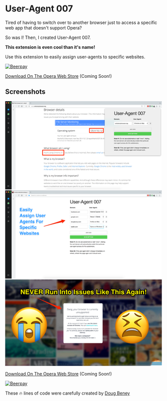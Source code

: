 # User-Agent 007

Tired of having to switch over to another browser just to access a specific web app that doesn't support Opera?

So was I! Then, I created User-Agent 007.

**This extension is even cool than it's name!**

Use this extension to easily assign user-agents to specific websites.

[![Beerpay](https://beerpay.io/DougBeney/User-Agent-007-Opera-Extension/badge.svg)](https://beerpay.io/DougBeney/User-Agent-007-Opera-Extension)

[Download On The Opera Web Store](#) (Coming Soon!)

## Screenshots

![Screenshot 1](screenshots/screen_1.png)
![Screenshot 2](screenshots/screen_2.png)
![Screenshot 3](screenshots/screen_3.png)

[Download On The Opera Web Store](#) (Coming Soon!)

[![Beerpay](https://beerpay.io/DougBeney/User-Agent-007-Opera-Extension/badge.svg)](https://beerpay.io/DougBeney/User-Agent-007-Opera-Extension)

These 🔥 lines of code were carefully created by [Doug Beney](https://dougbeney.com/)
